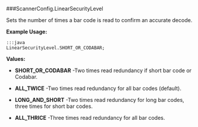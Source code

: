 ###ScannerConfig.LinearSecurityLevel

Sets the number of times a bar code is read to confirm an accurate
 decode.

 

**Example Usage:**
	
	:::java	
	LinearSecurityLevel.SHORT_OR_CODABAR;


**Values:**

* **SHORT_OR_CODABAR** -Two times read redundancy if short bar code or Codabar.

* **ALL_TWICE** -Two times read redundancy for all bar codes (default).

* **LONG_AND_SHORT** -Two times read redundancy for long bar codes, three times for short
 bar codes.

* **ALL_THRICE** -Three times read redundancy for all bar codes.

